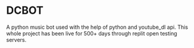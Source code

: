 # DCBOT
A python music bot used with the help of python and youtube_dl api. This whole project has been live for 500+ days through replit open testing servers.
